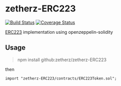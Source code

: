 # zetherz-ERC223
[![Build Status](https://img.shields.io/travis/zetherz/zetherz-ERC223.svg?branch=master&style=flat-square)](https://travis-ci.org/zetherz/zetherz-ERC223)
[![Coverage Status](https://coveralls.io/repos/github/zetherz/zetherz-ERC223/badge.svg?branch=master)](https://coveralls.io/github/zetherz/zetherz-ERC223?branch=master)

[ERC223](https://github.com/ethereum/EIPs/issues/223) implementation using openzeppelin-solidity

## Usage
>npm install github:zetherz/zetherz-ERC223

then

```
import "zetherz-ERC223/contracts/ERC223Token.sol";
```
